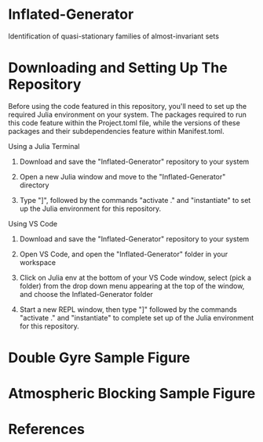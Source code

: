 # Inflated-Generator
Identification of quasi-stationary families of almost-invariant sets

# Downloading and Setting Up The Repository

Before using the code featured in this repository, you'll need to set up the required Julia
environment on your system. The packages required to run this code feature within the Project.toml
file, while the versions of these packages and their subdependencies feature within Manifest.toml.

Using a Julia Terminal

1. Download and save the "Inflated-Generator" repository to your system

2. Open a new Julia window and move to the "Inflated-Generator" directory

3. Type "]", followed by the commands "activate ." and "instantiate" to set up the Julia environment
for this repository.

Using VS Code

1. Download and save the "Inflated-Generator" repository to your system

2. Open VS Code, and open the "Inflated-Generator" folder in your workspace

3. Click on Julia env at the bottom of your VS Code window, select (pick a folder) from the drop down menu
appearing at the top of the window, and choose the Inflated-Generator folder

4. Start a new REPL window, then type "]" followed by the commands "activate ." and "instantiate" to complete
set up of the Julia environment for this repository.

# Double Gyre Sample Figure



# Atmospheric Blocking Sample Figure

# References
